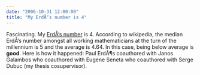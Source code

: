 ```yaml
---
date: "2006-10-31 12:00:00"
title: "My ErdÅ‘s number is 4"
---
```




Fascinating. My [ErdÅ‘s number](https://en.wikipedia.org/wiki/Erd%C5%91s_number) is 4. According to wikipedia, the median ErdÅ‘s number amongst all working mathematicians at the turn of the millennium is 5 and the average is 4.64. In this case, being below average is __good__. Here is how it happened: Paul ErdÃ¶s coauthored with Janos Galambos who coauthored with Eugene Seneta who coauthored with Serge Dubuc (my thesis cosupervisor).

